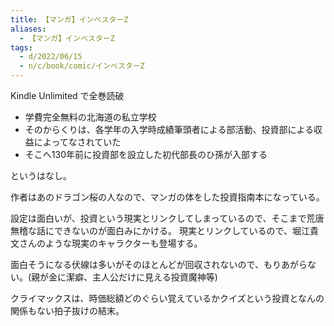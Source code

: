 ```yaml
---
title: 【マンガ】インベスターZ
aliases:
  - 【マンガ】インベスターZ
tags:
  - d/2022/06/15
  - n/c/book/comic/インベスターZ
---
```



Kindle Unlimited で全巻読破

- 学費完全無料の北海道の私立学校
- そのからくりは、各学年の入学時成績筆頭者による部活動、投資部による収益によってなされていた
- そこへ130年前に投資部を設立した初代部長のひ孫が入部する


というはなし。

作者はあのドラゴン桜の人なので、マンガの体をした投資指南本になっている。

設定は面白いが、投資という現実とリンクしてしまっているので、そこまで荒唐無稽な話にできないのが面白みにかける。
現実とリンクしているので、堀江貴文さんのような現実のキャラクターも登場する。

面白そうになる伏線は多いがそのほとんどが回収されないので、もりあがらない。(親が金に潔癖、主人公だけに見える投資魔神等)

クライマックスは、時価総額どのぐらい覚えているかクイズという投資となんの関係もない拍子抜けの結末。




